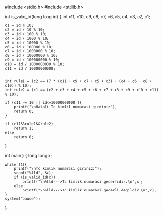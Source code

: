 #include <stdio.h>
#include <stdlib.h>



int is_valid_id(long long  id)
{
	int c11, c10, c9, c8, c7, c6, c5, c4, c3, c2, c1;

	c1 = id % 10;
	c2 = id / 10 % 10;
	c3 = id / 100 % 10;
	c4 = id / 1000 % 10;
	c5 = id / 10000 % 10;
	c6 = id / 100000 % 10;
	c7 = id / 1000000 % 10;
	c8 = id / 10000000 % 10;
	c9 = id / 100000000 % 10;
	c10 = id / 1000000000 % 10;
	c11 = id / 10000000000;


	int rule1 = (c2 == (7 * (c11 + c9 + c7 + c5 + c3) - (c4 + c6 + c8 + c10)) % 10);
	int rule2 = (c1 == (c2 + c3 + c4 + c5 + c6 + c7 + c8 + c9 + c10 + c11) % 10);

	if (c11 >= 10 || id<=10000000000 ){
		printf("\nHatali Tc kimlik numarasi girdiniz");
		return 0;
	}

	if (c11&&rule1&&rule2)
		return 1;
	else
		return 0;
	
}


int main()
{
	long long x;

	while (1){
		printf("\nTc kimlik numarasi giriniz:");
		scanf("%lld", &x);
		if (is_valid_id(x))
			printf("\n%lld--->Tc kimlik numarasi gecerlidir.\n",x);
		else
			printf("\n%lld--->Tc kimlik numarasi gecerli degildir.\n",x);
	}
	system("pause");
	
}
